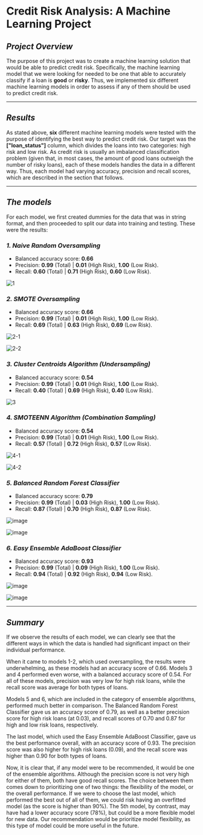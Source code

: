 # **Credit Risk Analysis: A Machine Learning Project**

## *Project Overview*
The purpose of this project was to create a machine learning solution that would be able to predict credit risk. Specifically, the machine learning model that we were looking for needed to be one that able to accurately classify if a loan is **good** or **risky**. Thus, we implemented six different machine learning models in order to assess if any of them should be used to predict credit risk. 

---
## *Results*

As stated above, **six** different machine learning models were tested with the purpose of identifying the best way to predict credit risk. Our target was the **["loan_status"]** column, which divides the loans into two categories: high risk and low risk. As credit risk is usually an imbalanced classification problem (given that, in most cases, the amount of good loans outweigh the number of risky loans), each of these models handles the data in a different way. Thus, each model had varying accuracy, precision and recall scores, which are described in the section that follows.

---
## *The models*
For each model,  we first created dummies for the data that was in string format, and then proceeded to split our data into training and testing. These were the results:

### *1. Naive Random Oversampling*

* Balanced accuracy score: **0.66**
* Precision: **0.99** (Total) | **0.01** (High Risk), **1.00** (Low Risk).
* Recall: **0.60** (Total) | **0.71** (High Risk), **0.60** (Low Risk).

![1](https://user-images.githubusercontent.com/113153777/223010469-f49b8d3f-5c36-4781-ab9b-987a4e62d602.png)

### *2. SMOTE Oversampling*
* Balanced accuracy score: **0.66**
* Precision: **0.99** (Total) | **0.01** (High Risk), **1.00** (Low Risk).
* Recall: **0.69** (Total) | **0.63** (High Risk), **0.69** (Low Risk).

![2-1](https://user-images.githubusercontent.com/113153777/223010552-38af9c77-9848-4c54-9afd-12517222ad4a.png)

![2-2](https://user-images.githubusercontent.com/113153777/223010580-eee1e9c8-2f15-415b-ac0e-40bfe1c43ad1.png)

### *3. Cluster Centroids Algorithm (Undersampling)*
* Balanced accuracy score: **0.54**
* Precision: **0.99** (Total) | **0.01** (High Risk), **1.00** (Low Risk).
* Recall: **0.40** (Total) | **0.69** (High Risk), **0.40** (Low Risk).

![3](https://user-images.githubusercontent.com/113153777/223010698-e1be7397-db42-46ce-84a4-c6fd62206761.png)

### *4. SMOTEENN Algorithm (Combination Sampling)*

* Balanced accuracy score: **0.54**
* Precision: **0.99** (Total) | **0.01** (High Risk), **1.00** (Low Risk).
* Recall: **0.57** (Total) | **0.72** (High Risk), **0.57** (Low Risk).

![4-1](https://user-images.githubusercontent.com/113153777/223010783-69c94af9-0be4-49e7-b0bc-1ba6cfb15222.png)

![4-2](https://user-images.githubusercontent.com/113153777/223010801-12a951ba-603d-4c8a-8c76-15b7e03c8e0b.png)

### *5. Balanced Random Forest Classifier*
* Balanced accuracy score: **0.79**
* Precision: **0.99** (Total) | **0.03** (High Risk), **1.00** (Low Risk).
* Recall: **0.87** (Total) | **0.70** (High Risk), **0.87** (Low Risk).

![image](https://user-images.githubusercontent.com/113153777/223010945-9210603e-f411-4aa4-a535-803c474b0548.png)

![image](https://user-images.githubusercontent.com/113153777/223011036-91af2444-87bd-4120-8faf-69104ecd1eb4.png)

### *6. Easy Ensemble AdaBoost Classifier*
* Balanced accuracy score: **0.93**
* Precision: **0.99** (Total) | **0.09** (High Risk), **1.00** (Low Risk).
* Recall: **0.94** (Total) | **0.92** (High Risk), **0.94** (Low Risk).

![image](https://user-images.githubusercontent.com/113153777/223011128-0a133d0d-b9eb-4bda-b49b-32750d9c5db2.png)

![image](https://user-images.githubusercontent.com/113153777/223011187-0504ef0c-cd8c-4625-9646-85c9730d45bc.png)

---
## *Summary*

If we observe the results of each model, we can clearly see that the different ways in which the data is handled had significant impact on their individual performance. 

When it came to models 1-2, which used oversampling, the results were underwhelming, as these models had an accuracy score of 0.66. Models 3 and 4 performed even worse, with a balanced accuracy score of 0.54. For all of these models, precision was very low for high risk loans, while the recall score was average for both types of loans.

Models 5 and 6, which are included in the category of ensemble algorithms, performed much better in comparison. The Balanced Random Forest Classifier gave us an accuracy score of 0.79, as well as a better precision score for high risk loans (at 0.03), and recall scores of 0.70 and 0.87 for high and low risk loans, respectively. 

The last model, which used the Easy Ensemble AdaBoost Classifier, gave us the best performance overall, with an accuracy score of 0.93. The precision score was also higher for high risk loans (0.09), and the recall score was higher than 0.90 for both types of loans.

Now, it is clear that, if any model were to be recommended, it would be one of the ensemble algorithms. Although the precision score is not very high for either of them, both have good recall scores. The choice between them comes down to prioritizing one of two things: the flexibility of the model, or the overall performance. If we were to choose the last model, which performed the best out of all of them, we could risk having an overfitted model (as the score is higher than 90%). The 5th model, by contrast, may have had a lower accuracy score (78%), but could be a more flexible model for new data. Our recommendation would be prioritize model flexibility, as this type of model could be more useful in the future. 
